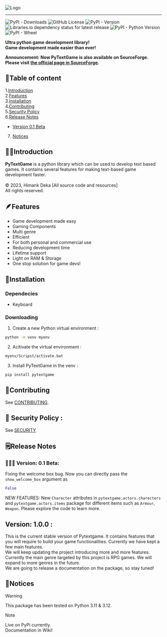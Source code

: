 ![Logo](pytextgame-high-resolution-logo-white.png)
<hr>

![PyPI - Downloads](https://img.shields.io/pypi/dm/PyTextGame)
![GitHub License](https://img.shields.io/github/license/dev-hd11/pytextgame)
![PyPI - Version](https://img.shields.io/pypi/v/PyTextGame)
![Libraries.io dependency status for latest release](https://img.shields.io/librariesio/release/PyPi/PyTextGame)
![PyPI - Python Version](https://img.shields.io/pypi/pyversions/PyTextGame)
![PyPI - Wheel](https://img.shields.io/pypi/wheel/PyTextGame)


**Ultra python game development library! <br>Game development made easier than ever!**

**Announcement: Now PyTextGame is also available on SourceForge. Please visit [the official page in SourceForge](https://pytextgame.sourceforge.io).**

## 📃Table of content
1.[Introduction](#introduction)<br>
2.[Features](#features)<br>
3.[Installation](#installation)<br>
4.[Contributing](#contributing)<br>
5.[Security Policy](#security-policy)<br>
6.[Release Notes](#release-notes)<br>
- [Version 0.1 Beta](#-version-01-beta)
7. [Notices](#notices)

## 👋🏼Introduction
**PyTextGame** is a python library which can be used to develop text based games. It contains several features for making text-based game development faster.
<br><br>
©️ 2023, Himank Deka [All source code and resources]
<br> All rights reserved.

## 🪶Features
- Game development made easy
- Gaming Components
- Multi genre
- Efficient
- For both personal and commercial use
- Reducing development time
- Lifetime support
- Light on RAM & Storage
- One stop solution for game devs!

## 📩Installation
### Dependecies
- Keyboard

### Downloading
1. Create a new Python virtual environment :
```bash
python -m venv myenv
```

2. Acitivate the virtual environment :
```bash
myenv/Scripst/activate.bat
```

3. Install PyTextGame in the venv :
```bash
pip install pytextgame
```

## 🤝Contributing
See [CONTRIBUTING](./CONTRIBUTING.md).

## 🔐 Security Policy :
See [SECURITY](./SECURITY.md)

## 🗒️Release Notes

### 👩🏼‍💻 Version: 0.1 Beta:
Fixing the welcome box bug. Now you can directly pass the `show_welcome_box` argument as 
```python
False
``` 
NEW FEATURES: New `Charecter` attributes in `pytextgame.actors.charecters` and `pytextgame.actors.items` package for different items such as `Armour`, `Weapon`.
Please explore the code to learn more.

## Version: 1.0.0 :
This is the current stable version of Pytextgame. It contains features that you will require to build your game functionalities. Currently we have kept a few main features.<br>
We will keep updating the project introducing more and more features. Currently the main genre targeted by this project is RPG games. We will expand to more genres in the future.<br>
We are going to release a documentation on the package, so stay tuned!

## 🔔Notices

> [!WARNING]
> This package has been tested on Python 3.11 & 3.12.<br>

>[!NOTE]
> Live on PyPi currently.<br>
> Documentation in Wiki!<br>
